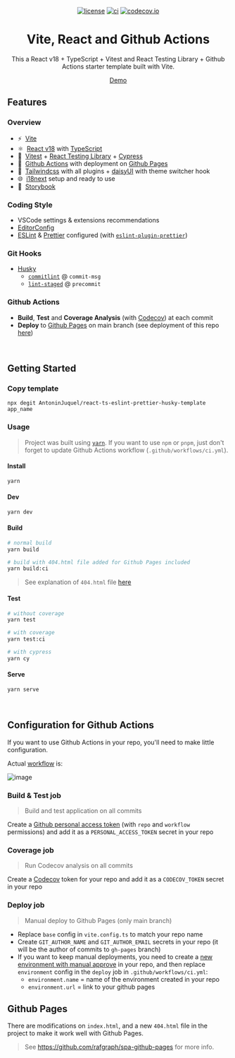 <div align="center">

[![license](https://img.shields.io/badge/license-MIT-blue.svg)](https://github.com/AntoninJuquel/react-ts-eslint-prettier-husky-template/blob/main/license)
[![ci](https://github.com/AntoninJuquel/react-ts-eslint-prettier-husky-template/actions/workflows/ci.yml/badge.svg?branch=main)](https://github.com/AntoninJuquel/react-ts-eslint-prettier-husky-template/actions)
[![codecov.io](https://codecov.io/gh/AntoninJuquel/react-ts-eslint-prettier-husky-template/coverage.svg?branch=main)](https://codecov.io/gh/AntoninJuquel/react-ts-eslint-prettier-husky-template?branch=master)
<!-- [![Codacy Badge](https://app.codacy.com/project/badge/Grade/4c695ce061c34c1bb1698acc19278f0e)](https://www.codacy.com/gh/AntoninJuquel/react-ts-eslint-prettier-husky-template/dashboard?utm_source=github.com&amp;utm_medium=referral&amp;utm_content=AntoninJuquel/react-ts-eslint-prettier-husky-template&amp;utm_campaign=Badge_Grade) -->

<!-- # React - TypeScript and Github Actions Template with Vite -->
# Vite, React and Github Actions

This a React v18 + TypeScript + Vitest and React Testing Library + Github Actions starter template built with Vite.

[Demo](https://AntoninJuquel.github.io/react-ts-eslint-prettier-husky-template/)

</div>

## Features
### Overview

- ⚡️&nbsp; [Vite](https://vitejs.dev/)
- ⚛️&nbsp; [React v18](https://beta.reactjs.org/) with [TypeScript](https://www.typescriptlang.org/)
- 🧪&nbsp; [Vitest](https://vitest.dev/) + [React Testing Library](https://testing-library.com/docs/react-testing-library/intro) + [Cypress](https://www.cypress.io)
- 🚀&nbsp; [Github Actions](https://docs.github.com/en/actions) with deployment on [Github Pages](https://pages.github.com/)
- 🎨&nbsp; [Tailwindcss](https://tailwindcss.com) with all plugins + [daisyUI](https://daisyui.com) with theme switcher hook
- 🌐&nbsp; [i18next](https://react.i18next.com) setup and ready to use
- 📕&nbsp; [Storybook](https://storybook.js.org)
### Coding Style

- VSCode settings & extensions recommendations
- [EditorConfig](https://editorconfig.org/)
- [ESLint](https://eslint.org/) & [Prettier](https://prettier.io/) configured (with [`eslint-plugin-prettier`](https://github.com/prettier/eslint-plugin-prettier))

### Git Hooks

- [Husky](https://typicode.github.io/husky/#/)
  - [`commitlint`](https://commitlint.js.org/) @ `commit-msg`
  - [`lint-staged`](https://github.com/okonet/lint-staged) @ `precommit`

### Github Actions

- **Build**, **Test** and **Coverage Analysis** (with [Codecov](https://about.codecov.io/)) at each commit
- **Deploy** to [Github Pages](https://pages.github.com/) on main branch (see deployment of this repo [here](https://AntoninJuquel.github.io/react-ts-eslint-prettier-husky-template/))


<br>

## Getting Started

### Copy template

```
npx degit AntoninJuquel/react-ts-eslint-prettier-husky-template app_name
```

### Usage

> Project was built using [`yarn`](https://yarnpkg.com). If you want to use `npm` or `pnpm`, just don't forget to update Github Actions workflow (`.github/workflows/ci.yml`).

#### Install

```sh
yarn
```

#### Dev

```sh
yarn dev
```

#### Build


```sh
# normal build
yarn build

# build with 404.html file added for Github Pages included
yarn build:ci
```
> See explanation of `404.html` file [here](#github-pages)
#### Test

```sh
# without coverage
yarn test

# with coverage
yarn test:ci

# with cypress
yarn cy
```
#### Serve

```sh
yarn serve
```

<br>

## Configuration for Github Actions

If you want to use Github Actions in your repo, you'll need to make little configuration.

Actual [workflow](https://github.com/AntoninJuquel/react-ts-eslint-prettier-husky-template/blob/main/.github/workflows/ci.yml) is:

![image](https://user-images.githubusercontent.com/57025128/190350129-e2e959a4-d388-497a-97d0-93c2922ebab3.png)

### Build & Test job

> Build and test application on all commits

Create a [Github personal access token](https://docs.github.com/en/authentication/keeping-your-account-and-data-secure/creating-a-personal-access-token) (with `repo` and `workflow` permissions) and add it as a `PERSONAL_ACCESS_TOKEN` secret in your repo

### Coverage job

> Run Codecov analysis on all commits

Create a [Codecov](https://about.codecov.io/) token for your repo and add it as a `CODECOV_TOKEN` secret in your repo

### **Deploy** job

> Manual deploy to Github Pages (only main branch)

- Replace `base` config in `vite.config.ts` to match your repo name
- Create `GIT_AUTHOR_NAME` and `GIT_AUTHOR_EMAIL` secrets in your repo (it will be the author of commits to `gh-pages` branch)
- If you want to keep manual deployments, you need to create a [new environment with manual approve](https://devblogs.microsoft.com/devops/i-need-manual-approvers-for-github-actions-and-i-got-them-now/) in your repo, and then replace `environment` config in the `deploy` job in `.github/workflows/ci.yml`:
  - `environment.name` = name of the environment created in your repo
  - `environment.url` = link to your github pages

## Github Pages

There are modifications on `index.html`, and a new `404.html` file in the project to make it work well with Github Pages.

> See https://github.com/rafgraph/spa-github-pages for more info.
